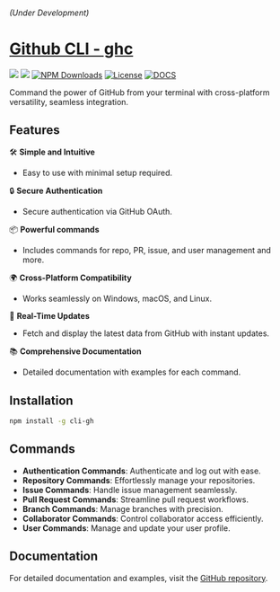 <h6>
(Under Development)
</h6>

<h1>
    <a href="https://jpranays.github.io/cli-gh/">Github CLI - ghc<a>
</h1>
<p>
  <a href="https://github.com/jpranays/cli-gh"><img src="https://img.shields.io/badge/-GitHub-323232?style=flat&logo=github&logoColor=white"/></a>
  <a href="https://npmjs.org/package/cli-gh"><img src="https://img.shields.io/badge/-NPM-bb2222?style=flat&logo=npm"/></a>
  <a href="https://npmcharts.com/compare/cli-gh?minimal=true"><img src="https://img.shields.io/npm/dw/cli-gh.svg?label=Downloads" alt="NPM Downloads"/></a>
  <a href="https://github.com/jpranays/cli-gh/blob/master/LICENSE"><img src="https://badgen.net/badge/License/MIT/blue" alt="License"/></a>
  <a href="https://jpranays.github.io/cli-gh/"><img src="https://img.shields.io/badge/Docs-blue" alt="DOCS"></a>  
</p>

<p>Command the power of GitHub from your terminal with cross-platform versatility, seamless integration.</p>

## Features

🛠️ **Simple and Intuitive**

- Easy to use with minimal setup required.

🔒 **Secure Authentication**

- Secure authentication via GitHub OAuth.

📦 **Powerful commands**

- Includes commands for repo, PR, issue, and user management and more.

🌍 **Cross-Platform Compatibility**

- Works seamlessly on Windows, macOS, and Linux.

🔄 **Real-Time Updates**

- Fetch and display the latest data from GitHub with instant updates.

📚 **Comprehensive Documentation**

- Detailed documentation with examples for each command.

## Installation

```bash
npm install -g cli-gh
```

## Commands

- **Authentication Commands**: Authenticate and log out with ease.
- **Repository Commands**: Effortlessly manage your repositories.
- **Issue Commands**: Handle issue management seamlessly.
- **Pull Request Commands**: Streamline pull request workflows.
- **Branch Commands**: Manage branches with precision.
- **Collaborator Commands**: Control collaborator access efficiently.
- **User Commands**: Manage and update your user profile.

## Documentation

For detailed documentation and examples, visit the [GitHub repository](https://github.com/jpranays/cli-gh).
